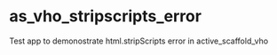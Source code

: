 as_vho_stripscripts_error
=========================

Test app to demonostrate html.stripScripts error in active_scaffold_vho